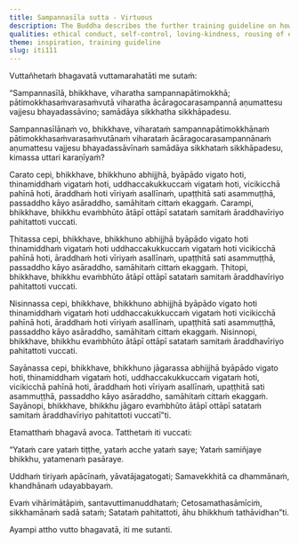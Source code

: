 ```yaml
---
title: Sampannasīla sutta - Virtuous
description: The Buddha describes the further training guideline on how to practice the Dhamma while walking, standing, sitting, and lying down for bhikkhus who are virtuous, and accomplished in the moral code of conduct.
qualities: ethical conduct, self-control, loving-kindness, rousing of energy, mindfulness, collectedness, one-pointedness, tranquility, unperturbed, continuous effort, conscience
theme: inspiration, training guideline
slug: iti111
---
```


Vuttañhetaṁ bhagavatā vuttamarahatāti me sutaṁ:

“Sampannasīlā, bhikkhave, viharatha sampannapātimokkhā; pātimokkhasaṁvarasaṁvutā viharatha ācāragocarasampannā aṇumattesu vajjesu bhayadassāvino; samādāya sikkhatha sikkhāpadesu.

Sampannasīlānaṁ vo, bhikkhave, viharataṁ sampannapātimokkhānaṁ pātimokkhasaṁvarasaṁvutānaṁ viharataṁ ācāragocarasampannānaṁ aṇumattesu vajjesu bhayadassāvīnaṁ samādāya sikkhataṁ sikkhāpadesu, kimassa uttari karaṇīyaṁ?

Carato cepi, bhikkhave, bhikkhuno abhijjhā, byāpādo vigato hoti, thinamiddhaṁ vigataṁ hoti, uddhaccakukkuccaṁ vigataṁ hoti, vicikicchā pahīnā hoti, āraddhaṁ hoti vīriyaṁ asallīnaṁ, upaṭṭhitā sati asammuṭṭhā, passaddho kāyo asāraddho, samāhitaṁ cittaṁ ekaggaṁ. Carampi, bhikkhave, bhikkhu evaṁbhūto ātāpī ottāpī satataṁ samitaṁ āraddhavīriyo pahitattoti vuccati.

Ṭhitassa cepi, bhikkhave, bhikkhuno abhijjhā byāpādo vigato hoti thinamiddhaṁ vigataṁ hoti uddhaccakukkuccaṁ vigataṁ hoti vicikicchā pahīnā hoti, āraddhaṁ hoti vīriyaṁ asallīnaṁ, upaṭṭhitā sati asammuṭṭhā, passaddho kāyo asāraddho, samāhitaṁ cittaṁ ekaggaṁ. Ṭhitopi, bhikkhave, bhikkhu evaṁbhūto ātāpī ottāpī satataṁ samitaṁ āraddhavīriyo pahitattoti vuccati.

Nisinnassa cepi, bhikkhave, bhikkhuno abhijjhā byāpādo vigato hoti thinamiddhaṁ vigataṁ hoti uddhaccakukkuccaṁ vigataṁ hoti vicikicchā pahīnā hoti, āraddhaṁ hoti vīriyaṁ asallīnaṁ, upaṭṭhitā sati asammuṭṭhā, passaddho kāyo asāraddho, samāhitaṁ cittaṁ ekaggaṁ. Nisinnopi, bhikkhave, bhikkhu evaṁbhūto ātāpī ottāpī satataṁ samitaṁ āraddhavīriyo pahitattoti vuccati.

Sayānassa cepi, bhikkhave, bhikkhuno jāgarassa abhijjhā byāpādo vigato hoti, thinamiddhaṁ vigataṁ hoti, uddhaccakukkuccaṁ vigataṁ hoti, vicikicchā pahīnā hoti, āraddhaṁ hoti vīriyaṁ asallīnaṁ, upaṭṭhitā sati asammuṭṭhā, passaddho kāyo asāraddho, samāhitaṁ cittaṁ ekaggaṁ. Sayānopi, bhikkhave, bhikkhu jāgaro evaṁbhūto ātāpī ottāpī satataṁ samitaṁ āraddhavīriyo pahitattoti vuccatī”ti.

Etamatthaṁ bhagavā avoca. Tatthetaṁ iti vuccati:

“Yataṁ care yataṁ tiṭṭhe,
yataṁ acche yataṁ saye;
Yataṁ samiñjaye bhikkhu,
yatamenaṁ pasāraye.

Uddhaṁ tiriyaṁ apācīnaṁ,
yāvatājagatogati;
Samavekkhitā ca dhammānaṁ,
khandhānaṁ udayabbayaṁ.

Evaṁ vihārimātāpiṁ,
santavuttimanuddhataṁ;
Cetosamathasāmīciṁ,
sikkhamānaṁ sadā sataṁ;
Satataṁ pahitattoti,
āhu bhikkhuṁ tathāvidhan”ti.

Ayampi attho vutto bhagavatā, iti me sutanti.
